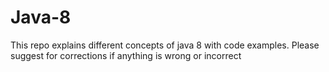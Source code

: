 # Java-8
This repo explains different concepts of java 8 with code examples. Please suggest for corrections if anything is wrong or incorrect
